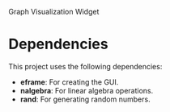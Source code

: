 Graph Visualization Widget

# Dependencies

This project uses the following dependencies:

- **eframe**: For creating the GUI.
- **nalgebra**: For linear algebra operations.
- **rand**: For generating random numbers.